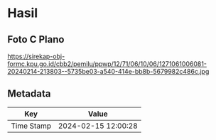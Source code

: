 # Hasil

## Foto C Plano

https://sirekap-obj-formc.kpu.go.id/cbb2/pemilu/ppwp/12/71/06/10/06/1271061006081-20240214-213803--5735be03-a540-414e-bb8b-5679982c486c.jpg


## Metadata

| Key        | Value               |
| ---------- | ------------------- |
| Time Stamp | 2024-02-15 12:00:28 |




